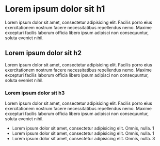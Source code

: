 # Lorem ipsum dolor sit h1 <span class="badge-trigger premium"></span>

Lorem ipsum dolor sit amet, consectetur adipisicing elit. Facilis porro eius exercitationem nostrum facere necessitatibus repellendus nemo. Maxime excepturi facilis laborum officia libero ipsum adipisci non consequuntur, soluta eveniet nihil.

## Lorem ipsum dolor sit h2 <span class="badge-trigger premium"></span>

Lorem ipsum dolor sit amet, consectetur adipisicing elit. Facilis porro eius exercitationem nostrum facere necessitatibus repellendus nemo. Maxime excepturi facilis laborum officia libero ipsum adipisci non consequuntur, soluta eveniet nihil.

### Lorem ipsum dolor sit h3 <span class="badge-trigger premium"></span>

Lorem ipsum dolor sit amet, consectetur adipisicing elit. Facilis porro eius exercitationem nostrum facere necessitatibus repellendus nemo. Maxime excepturi facilis laborum officia libero ipsum adipisci non consequuntur, soluta eveniet nihil. <span class="badge-trigger premium"></span>

- Lorem ipsum dolor sit amet, consectetur adipisicing elit. Omnis, nulla. 1
- <span class="badge-trigger premium"></span> Lorem ipsum dolor sit amet, consectetur adipisicing elit. Omnis, nulla. 1
- Lorem ipsum dolor sit amet, consectetur adipisicing elit. Omnis, nulla. 3 <span class="badge-trigger premium"></span>

